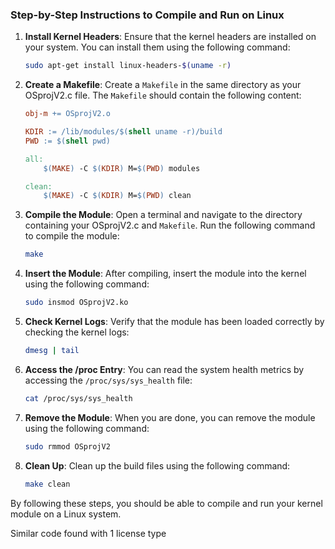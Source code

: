 

### Step-by-Step Instructions to Compile and Run on Linux

1. **Install Kernel Headers**:
   Ensure that the kernel headers are installed on your system. You can install them using the following command:
   ```sh
   sudo apt-get install linux-headers-$(uname -r)
   ```

2. **Create a Makefile**:
   Create a `Makefile` in the same directory as your OSprojV2.c file. The `Makefile` should contain the following content:
   ```makefile
   obj-m += OSprojV2.o

   KDIR := /lib/modules/$(shell uname -r)/build
   PWD := $(shell pwd)

   all:
       $(MAKE) -C $(KDIR) M=$(PWD) modules

   clean:
       $(MAKE) -C $(KDIR) M=$(PWD) clean
   ```

3. **Compile the Module**:
   Open a terminal and navigate to the directory containing your OSprojV2.c and `Makefile`. Run the following command to compile the module:
   ```sh
   make
   ```

4. **Insert the Module**:
   After compiling, insert the module into the kernel using the following command:
   ```sh
   sudo insmod OSprojV2.ko
   ```

5. **Check Kernel Logs**:
   Verify that the module has been loaded correctly by checking the kernel logs:
   ```sh
   dmesg | tail
   ```

6. **Access the /proc Entry**:
   You can read the system health metrics by accessing the `/proc/sys/sys_health` file:
   ```sh
   cat /proc/sys/sys_health
   ```

7. **Remove the Module**:
   When you are done, you can remove the module using the following command:
   ```sh
   sudo rmmod OSprojV2
   ```

8. **Clean Up**:
   Clean up the build files using the following command:
   ```sh
   make clean
   ```

By following these steps, you should be able to compile and run your kernel module on a Linux system.

Similar code found with 1 license type
